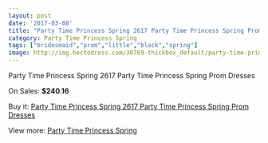 ```yaml
---
layout: post
date: '2017-03-08'
title: "Party Time Princess Spring 2617 Party Time Princess Spring Prom Dresses"
category: Party Time Princess Spring
tags: ["bridesmaid","prom","little","black","spring"]
image: http://img.hectodress.com/30769-thickbox_default/party-time-princess-spring-2617-party-time-princess-spring-prom-dresses.jpg
---
```

Party Time Princess Spring 2617 Party Time Princess Spring Prom Dresses

On Sales: **$240.16**
<a href="https://www.hectodress.com/party-time-princess-spring/14147-party-time-princess-spring-2617-party-time-princess-spring-prom-dresses.html"><amp-img layout="responsive" width="600" height="600" src="//img.hectodress.com/30769-thickbox_default/party-time-princess-spring-2617-party-time-princess-spring-prom-dresses.jpg" alt="Party Time Princess Spring 2617 Party Time Princess Spring Prom Dresses 0" /></a>
<a href="https://www.hectodress.com/party-time-princess-spring/14147-party-time-princess-spring-2617-party-time-princess-spring-prom-dresses.html"><amp-img layout="responsive" width="600" height="600" src="//img.hectodress.com/30772-thickbox_default/party-time-princess-spring-2617-party-time-princess-spring-prom-dresses.jpg" alt="Party Time Princess Spring 2617 Party Time Princess Spring Prom Dresses 1" /></a>
<a href="https://www.hectodress.com/party-time-princess-spring/14147-party-time-princess-spring-2617-party-time-princess-spring-prom-dresses.html"><amp-img layout="responsive" width="600" height="600" src="//img.hectodress.com/30771-thickbox_default/party-time-princess-spring-2617-party-time-princess-spring-prom-dresses.jpg" alt="Party Time Princess Spring 2617 Party Time Princess Spring Prom Dresses 2" /></a>
<a href="https://www.hectodress.com/party-time-princess-spring/14147-party-time-princess-spring-2617-party-time-princess-spring-prom-dresses.html"><amp-img layout="responsive" width="600" height="600" src="//img.hectodress.com/30770-thickbox_default/party-time-princess-spring-2617-party-time-princess-spring-prom-dresses.jpg" alt="Party Time Princess Spring 2617 Party Time Princess Spring Prom Dresses 3" /></a>

Buy it: [Party Time Princess Spring 2617 Party Time Princess Spring Prom Dresses](https://www.hectodress.com/party-time-princess-spring/14147-party-time-princess-spring-2617-party-time-princess-spring-prom-dresses.html "Party Time Princess Spring 2617 Party Time Princess Spring Prom Dresses")

View more: [Party Time Princess Spring](https://www.hectodress.com/244-party-time-princess-spring "Party Time Princess Spring")